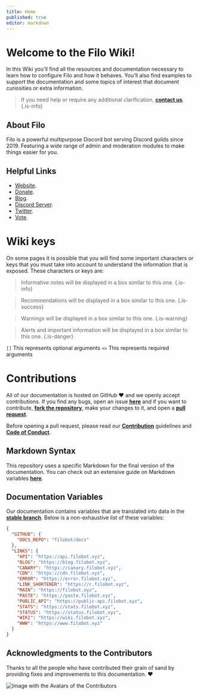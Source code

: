 ```yaml
---
title: Home
published: true
editor: markdown
---
```


# Welcome to the Filo Wiki!

In this Wiki you'll find all the resources and documentation necessary to learn how to configure Filo and how it behaves. You'll also find examples to support the documentation and some topics of interest that document curiosities or extra information.

> If you need help or require any additional clarification, **[contact us](https://filobot.xyz/discord)**.
{.is-info}

## About Filo

Filo is a powerful multipurpose Discord bot serving Discord guilds since 2019. Featuring a wide range of admin and moderation modules to make things easier for you.

## Helpful Links

- [Website](https://filobot.xyz).
- [Donate](https://filobot.xyz/donate).
- [Blog](https://blog.filobot.xyz).
- [Discord Server](https://filobot.xyz/discord).
- [Twitter](https://twitter.com/FiloDiscord).
- [Vote](https://filobot.xyz/vote).

# Wiki keys

On some pages it is possible that you will find some important characters or keys that you must take into account to understand the information that is exposed. These characters or keys are:

> Informative notes will be displayed in a box similar to this one.
{.is-info}

> Recommendations will be displayed in a box similar to this one.
{.is-success}

> Warnings will be displayed in a box similar to this one.
{.is-warning}

> Alerts and important information will be displayed in a box similar to this one.
{.is-danger}

`[]` This represents optional arguments `<>` This represents required arguments

# Contributions

All of our documentation is hosted on GitHub :heart: and we openly accept contributions. If you find any bugs, open an issue **[here](https://github.com/filobot/docs-rewrite/issues/new)** and if you want to contribute, **[fork the repository](https://github.com/filobot/docs-rewrite/fork)**, make your changes to it, and open a **[pull request](https://github.com/filobot/docs-rewrite/pulls/compare)**.

Before opening a pull request, please read our **[Contribution](https://github.com/filobot/docs-rewrite/blob/main/.github/CONTRIBUTING.md)** guidelines and **[Code of Conduct](https://github.com/filobot/docs-rewrite/blob/main/.github/CODE_OF_CONDUCT.md)**.

## Markdown Syntax

This repository uses a specific Markdown for the final version of the documentation. You can check out an extensive guide on Markdown variables **[here](https://docs.requarks.io/en/editors/markdown)**.

## Documentation Variables

Our documentation contains variables that are translated into data in the **[stable branch](https://github.com/filobot/docs-rewrite/tree/stable)**. Below is a non-exhaustive list of these variables:
```json
{
  "GITHUB": {
    "DOCS_REPO": "filobot/docs"
  },
  "LINKS": {
    "API": "https://api.filobot.xyz",
    "BLOG": "https://blog.filobot.xyz",
    "CANARY": "https://canary.filobot.xyz",
    "CDN": "https://cdn.filobot.xyz",
    "ERROR": "https://error.filobot.xyz",
    "LINK_SHORTENER": "https://r.filobot.xyz",
    "MAIN": "https://filobot.xyz",
    "PASTE": "https://paste.filobot.xyz",
    "PUBLIC_API": "https://public-api.filobot.xyz",
    "STATS": "https://stats.filobot.xyz",
    "STATUS": "https://status.filobot.xyz",
    "WIKI": "https://wiki.filobot.xyz",
    "WWW": "https://www.filobot.xyz"
  }
}
```

## Acknowledgments to the Contributors

Thanks to all the people who have contributed their grain of sand by providing fixes and improvements to this documentation. :heart:

![Image with the Avatars of the Contributors](https://contrib.rocks/image?repo=filobot/docs-rewrite)
